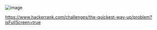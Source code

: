 ![image](https://github.com/user-attachments/assets/04588b38-9523-4f60-a48c-846d9316d539)

https://www.hackerrank.com/challenges/the-quickest-way-up/problem?isFullScreen=true
